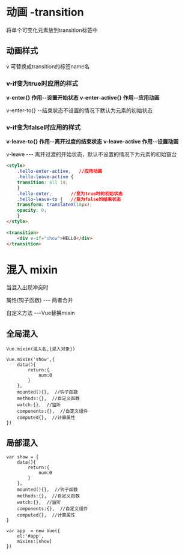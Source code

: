 # 动画   -transition

将单个可变化元素放到transition标签中

## 动画样式

v  可替换成transition的标签name名

### v-if变为true时应用的样式

**v-enter{}    作用--设置开始状态**
**v-enter-active{}   作用--应用动画**

v-enter-to{} --结束状态不设置的情况下默认为元素的初始状态

### v-if变为false时应用的样式

**v-leave-to{}   作用--离开过度的结束状态**
**v-leave-active     作用--设置动画**

v-leave   --- 离开过渡的开始状态，默认不设置的情况下为元素的初始窗台



```html
<style>
    .hello-enter-active,   //应用动画
    .hello-leave-active {
    transition: all 1s;
    }
    .hello-enter,       //变为true时的初始状态
    .hello-leave-to {   //变为false的结束状态
    transform: translateX(10px);
    opacity: 0;
    }
</style>
     
<transition>
    <div v-if="show">HELLO</div>
</transition>
```

# 混入   mixin

当混入出现冲突时

属性(钩子函数)  --- 两者合并

自定义方法        ---Vue替换mixin

## 全局混入

```
Vue.mixin(混入名,{混入对象})
```

```
Vue.mixin('show',{
	data(){
		return:{
			num:0
		}
	},
	mounted(){},  //钩子函数
	methods:{},  //自定义函数
	watch:{},  //监听
	components:{},  //自定义组件
	computed{},  //计算属性
})
```

## 局部混入

```
var show = {
	data(){
		return:{
			num:0
		}
	},
	mounted(){},  //钩子函数
	methods:{},  //自定义函数
	watch:{},  //监听
	components:{},  //自定义组件
	computed{},  //计算属性
}

var app  = new Vue({
	el:'#app',
	mixins:[show]
})
```

